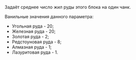 Задаёт среднее число жил руды этого блока на один чанк.

Ванильные значения данного параметра:

* Угольная руда - 20;
* Железная руда - 20;
* Золотая руда - 2;
* Редстоуновая руда - 8;
* Алмазная руда - 1;
* Лазуритовая руда - 1.